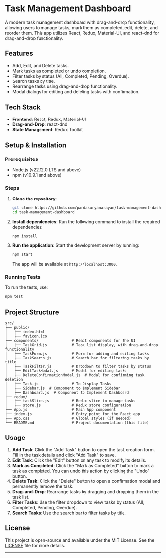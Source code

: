 # Task Management Dashboard

A modern task management dashboard with drag-and-drop functionality, allowing users to manage tasks, mark them as completed, edit, delete, and reorder them. This app utilizes React, Redux, Material-UI, and react-dnd for drag-and-drop functionality.

## Features
- Add, Edit, and Delete tasks.
- Mark tasks as completed or undo completion.
- Filter tasks by status (All, Completed, Pending, Overdue).
- Search tasks by title.
- Rearrange tasks using drag-and-drop functionality.
- Modal dialogs for editing and deleting tasks with confirmation.
  
## Tech Stack
- **Frontend**: React, Redux, Material-UI
- **Drag-and-Drop**: react-dnd
- **State Management**: Redux Toolkit

## Setup & Installation

### Prerequisites
- Node.js (v22.12.0 LTS and above)
- npm (v10.9.1 and above)

### Steps

1. **Clone the repository**:
   ```bash
   git clone https://github.com/pandasuryanarayan/task-management-dashboard.git
   cd task-management-dashboard
   ```

2. **Install dependencies**:
   Run the following command to install the required dependencies:
   ```bash
   npm install
   ```

3. **Run the application**:
   Start the development server by running:
   ```bash
   npm start
   ```
   The app will be available at `http://localhost:3000`.

### Running Tests

To run the tests, use:
```bash
npm test
```

## Project Structure

```
src/
├── public/
│   ├── index.html
│   ├── favicon.ico
├── components/               # React components for the UI
│   ├── TaskGrid.js           # Task list display, with drag-and-drop functionality
│   ├── TaskForm.js           # Form for adding and editing tasks
│   ├── TaskSearch.js         # Search bar for filtering tasks by title
│   ├── TaskFilter.js         # Dropdown to filter tasks by status
│   ├── EditTaskModal.js      # Modal for editing tasks
│   ├── DeleteConfirmationModal.js  # Modal for confirming task deletion
│   ├── Task.js               # To Display Tasks
│   ├── Sidebar.js  # Component to Implement Sidebar
│   ├── Dashboard.js  # Component to Implement Dashboard
├── redux/
│   ├── taskSlice.js          # Redux slice to manage tasks
│   ├── store.js              # Redux store configuration
├── App.js                    # Main App component
├── index.js                  # Entry point for the React app
├── App.css                   # Global styles (if needed)
└── README.md                 # Project documentation (this file)
```

## Usage

1. **Add Task**: Click the "Add Task" button to open the task creation form. Fill in the task details and click "Add Task" to save.
2. **Edit Task**: Click the "Edit" button on any task to modify its details.
3. **Mark as Completed**: Click the "Mark as Completed" button to mark a task as completed. You can undo this action by clicking the "Undo" button.
4. **Delete Task**: Click the "Delete" button to open a confirmation modal and permanently remove the task.
5. **Drag-and-Drop**: Rearrange tasks by dragging and dropping them in the task list.
6. **Filter Tasks**: Use the filter dropdown to view tasks by status (All, Completed, Pending, Overdue).
7. **Search Tasks**: Use the search bar to filter tasks by title.

## License

This project is open-source and available under the MIT License. See the [LICENSE](LICENSE) file for more details.

---
